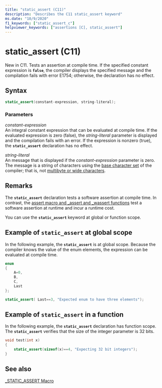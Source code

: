 ```yaml
---
title: "static_assert (C11)"
description: "Describes the C11 static_assert keyword"
ms.date: "10/9/2020"
f1_keywords: ["static_assert_c"]
helpviewer_keywords: ["assertions [C], static_assert"]
---
```


# static_assert (C11)

New in C11. Tests an assertion at compile time. If the specified constant expression is **`false`**, the compiler displays the specified message and the compilation fails with error E1754; otherwise, the declaration has no effect.

## Syntax

```C
static_assert(constant-expression, string-literal);
```

### Parameters

*constant-expression*\
An integral constant expression that can be evaluated at compile time. If the evaluated expression is zero (false), the *string-literal* parameter is displayed and the compilation fails with an error. If the expression is nonzero (true), the **`static_assert`** declaration has no effect.

*string-literal*\
An message that is displayed if the *constant-expression* parameter is zero. The message is a string of characters using the [base character set](../c-language/ascii-character-set.md) of the compiler; that is, not [multibyte or wide characters](../c-language/multibyte-and-wide-characters.md).

## Remarks

The **`static_assert`** declaration tests a software assertion at compile time. In contrast, the [assert macro and _assert and _wassert functions](../c-runtime-library/reference/assert-macro-assert-wassert.md) test a software assertion at runtime and incur a runtime cost.

You can use the **`static_assert`** keyword at global or function scope.

## Example of `static_assert` at global scope

In the following example, the **`static_assert`** is at global scope. Because the compiler knows the value of the enum elements, the expression can be evaluated at compile time.

```c
enum
{
    A=0,
    B,
    C,
    Last
};

static_assert( Last==3, "Expected enum to have three elements");
```

## Example of `static_assert` in a function

In the following example, the **`static_assert`** declaration has function scope. The **`static_assert`** verifies that the size of the integer parameter is 32 bits.

```c
void test(int x)
{
    static_assert(sizeof(x)==4, "Expecting 32 bit integers");
}
```

## See also

[_STATIC_ASSERT Macro](../c-runtime-library/reference/static-assert-macro.md)
